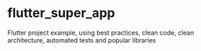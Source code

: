 # flutter_super_app
Flutter project example, using best practices, clean code, clean architecture, automated tests and popular libraries
